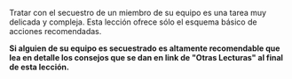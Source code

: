 [Title]: # (Secuestro)
[Difficulty]: # (Experto)
[Order]: # (13)

Tratar con el secuestro de un miembro de su equipo es una tarea muy delicada y compleja. Esta lección ofrece sólo el esquema básico de acciones recomendadas.

**Si alguien de su equipo es secuestrado es altamente recomendable que lea en detalle los consejos que se dan en link de "Otras Lecturas" al final de esta lección.**